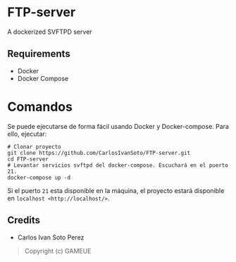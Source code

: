 # FTP-server
A dockerized SVFTPD server

## Requirements

- Docker
- Docker Compose

Comandos
=============
Se puede ejecutarse de forma fácil usando Docker y
Docker-compose. Para ello, ejecutar:

    # Clonar proyecto
    git clone https://github.com/CarlosIvanSoto/FTP-server.git
    cd FTP-server
    # Levantar servicios svftpd del docker-compose. Escuchará en el puerto 21.
    docker-compose up -d

Si el puerto ``21`` esta disponible en la máquina, el proyecto estará disponible en `localhost <http://localhost/>`.

## Credits

- Carlos Ivan Soto Perez

> Copyright (c) GAMEUE
